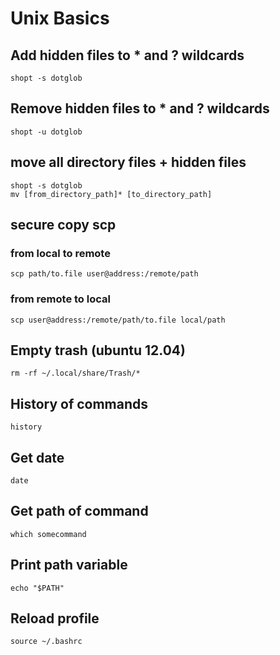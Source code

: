 # Unix Basics

## Add hidden files to * and ? wildcards
```
shopt -s dotglob
```

## Remove hidden files to * and ? wildcards
```
shopt -u dotglob
```

## move all directory files + hidden files
```
shopt -s dotglob
mv [from_directory_path]* [to_directory_path]
```

## secure copy scp
### from local to remote
```
scp path/to.file user@address:/remote/path
```
### from remote to local
```
scp user@address:/remote/path/to.file local/path
```

## Empty trash (ubuntu 12.04)
```
rm -rf ~/.local/share/Trash/*
```

## History of commands
```
history
```

## Get date
```
date
```

## Get path of command
```
which somecommand
```

## Print path variable
```
echo "$PATH"
```

## Reload profile
```
source ~/.bashrc
```
